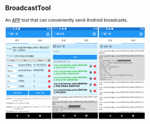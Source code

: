 ## BroadcastTool

An [APP](https://github.com/SmallHorseshoe/BroadcastTool/releases/download/v1.0/BroadcastTool_v1.0_1.apk) tool that can conveniently send Android broadcasts.


<div style="display: flex;">
  <img src="image/send.png" alt="Home-Send Broadcast" style="width: 30%;">
  <img src="image/receiver.png" alt="Home-Send Broadcast" style="width: 30%;">
  <img src="image/receiver(2).png" alt="Home-Send Broadcast" style="width: 30%;">
</div>
